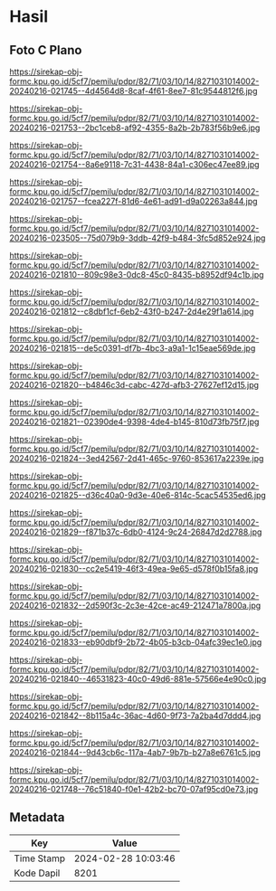 # Hasil

## Foto C Plano

https://sirekap-obj-formc.kpu.go.id/5cf7/pemilu/pdpr/82/71/03/10/14/8271031014002-20240216-021745--4d4564d8-8caf-4f61-8ee7-81c9544812f6.jpg

https://sirekap-obj-formc.kpu.go.id/5cf7/pemilu/pdpr/82/71/03/10/14/8271031014002-20240216-021753--2bc1ceb8-af92-4355-8a2b-2b783f56b9e6.jpg

https://sirekap-obj-formc.kpu.go.id/5cf7/pemilu/pdpr/82/71/03/10/14/8271031014002-20240216-021754--8a6e9118-7c31-4438-84a1-c306ec47ee89.jpg

https://sirekap-obj-formc.kpu.go.id/5cf7/pemilu/pdpr/82/71/03/10/14/8271031014002-20240216-021757--fcea227f-81d6-4e61-ad91-d9a02263a844.jpg

https://sirekap-obj-formc.kpu.go.id/5cf7/pemilu/pdpr/82/71/03/10/14/8271031014002-20240216-023505--75d079b9-3ddb-42f9-b484-3fc5d852e924.jpg

https://sirekap-obj-formc.kpu.go.id/5cf7/pemilu/pdpr/82/71/03/10/14/8271031014002-20240216-021810--809c98e3-0dc8-45c0-8435-b8952df94c1b.jpg

https://sirekap-obj-formc.kpu.go.id/5cf7/pemilu/pdpr/82/71/03/10/14/8271031014002-20240216-021812--c8dbf1cf-6eb2-43f0-b247-2d4e29f1a614.jpg

https://sirekap-obj-formc.kpu.go.id/5cf7/pemilu/pdpr/82/71/03/10/14/8271031014002-20240216-021815--de5c0391-df7b-4bc3-a9a1-1c15eae569de.jpg

https://sirekap-obj-formc.kpu.go.id/5cf7/pemilu/pdpr/82/71/03/10/14/8271031014002-20240216-021820--b4846c3d-cabc-427d-afb3-27627ef12d15.jpg

https://sirekap-obj-formc.kpu.go.id/5cf7/pemilu/pdpr/82/71/03/10/14/8271031014002-20240216-021821--02390de4-9398-4de4-b145-810d73fb75f7.jpg

https://sirekap-obj-formc.kpu.go.id/5cf7/pemilu/pdpr/82/71/03/10/14/8271031014002-20240216-021824--3ed42567-2d41-465c-9760-853617a2239e.jpg

https://sirekap-obj-formc.kpu.go.id/5cf7/pemilu/pdpr/82/71/03/10/14/8271031014002-20240216-021825--d36c40a0-9d3e-40e6-814c-5cac54535ed6.jpg

https://sirekap-obj-formc.kpu.go.id/5cf7/pemilu/pdpr/82/71/03/10/14/8271031014002-20240216-021829--f871b37c-6db0-4124-9c24-26847d2d2788.jpg

https://sirekap-obj-formc.kpu.go.id/5cf7/pemilu/pdpr/82/71/03/10/14/8271031014002-20240216-021830--cc2e5419-46f3-49ea-9e65-d578f0b15fa8.jpg

https://sirekap-obj-formc.kpu.go.id/5cf7/pemilu/pdpr/82/71/03/10/14/8271031014002-20240216-021832--2d590f3c-2c3e-42ce-ac49-212471a7800a.jpg

https://sirekap-obj-formc.kpu.go.id/5cf7/pemilu/pdpr/82/71/03/10/14/8271031014002-20240216-021833--eb90dbf9-2b72-4b05-b3cb-04afc39ec1e0.jpg

https://sirekap-obj-formc.kpu.go.id/5cf7/pemilu/pdpr/82/71/03/10/14/8271031014002-20240216-021840--46531823-40c0-49d6-881e-57566e4e90c0.jpg

https://sirekap-obj-formc.kpu.go.id/5cf7/pemilu/pdpr/82/71/03/10/14/8271031014002-20240216-021842--8b115a4c-36ac-4d60-9f73-7a2ba4d7ddd4.jpg

https://sirekap-obj-formc.kpu.go.id/5cf7/pemilu/pdpr/82/71/03/10/14/8271031014002-20240216-021844--9d43cb6c-117a-4ab7-9b7b-b27a8e6761c5.jpg

https://sirekap-obj-formc.kpu.go.id/5cf7/pemilu/pdpr/82/71/03/10/14/8271031014002-20240216-021748--76c51840-f0e1-42b2-bc70-07af95cd0e73.jpg


## Metadata

| Key        | Value               |
| ---------- | ------------------- |
| Time Stamp | 2024-02-28 10:03:46 |
| Kode Dapil | 8201                |



